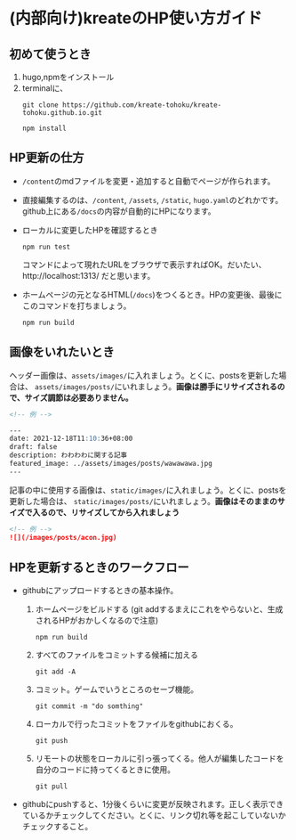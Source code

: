 # (内部向け)kreateのHP使い方ガイド

## 初めて使うとき
1. hugo,npmをインストール
2. terminalに、
    ```
    git clone https://github.com/kreate-tohoku/kreate-tohoku.github.io.git
    ```
    ```
    npm install
    ```

## HP更新の仕方
- `/content`のmdファイルを変更・追加すると自動でページが作られます。

- 直接編集するのは、`/content`, `/assets`, `/static`, `hugo.yaml`のどれかです。github上にある`/docs`の内容が自動的にHPになります。

- ローカルに変更したHPを確認するとき

    ```
    npm run test
    ```
    コマンドによって現れたURLをブラウザで表示すればOK。だいたい、http://localhost:1313/ だと思います。

- ホームページの元となるHTML(`/docs`)をつくるとき。HPの変更後、最後にこのコマンドを打ちましょう。
    ```
    npm run build
    ```


## 画像をいれたいとき

ヘッダー画像は、`assets/images/`に入れましょう。とくに、postsを更新した場合は、 `assets/images/posts/`にいれましょう。**画像は勝手にリサイズされるので、サイズ調節は必要ありません。**



```markdown
<!-- 例 -->

---
date: 2021-12-18T11:10:36+08:00
draft: false
description: わわわわに関する記事
featured_image: ../assets/images/posts/wawawawa.jpg
---
```


記事の中に使用する画像は、`static/images/`に入れましょう。とくに、postsを更新した場合は、 `static/images/posts/`にいれましょう。**画像はそのままのサイズで入るので、リサイズしてから入れましょう**

```markdown
<!-- 例 -->
![](/images/posts/acon.jpg)
```


## HPを更新するときのワークフロー

- githubにアップロードするときの基本操作。
    1. ホームページをビルドする (git addするまえにこれをやらないと、生成されるHPがおかしくなるので注意)
        ```
        npm run build
        ```
    1. すべてのファイルをコミットする候補に加える
        ```
        git add -A
        ```
    1. コミット。ゲームでいうところのセーブ機能。
        ```
        git commit -m "do somthing"
        ```
    1. ローカルで行ったコミットをファイルをgithubにおくる。
        ```
        git push
        ```
    1. リモートの状態をローカルに引っ張ってくる。他人が編集したコードを自分のコードに持ってくるときに使用。
        ```
        git pull
        ```

- githubにpushすると、1分後くらいに変更が反映されます。正しく表示できているかチェックしてください。とくに、リンク切れ等を起こしていないかチェックすること。